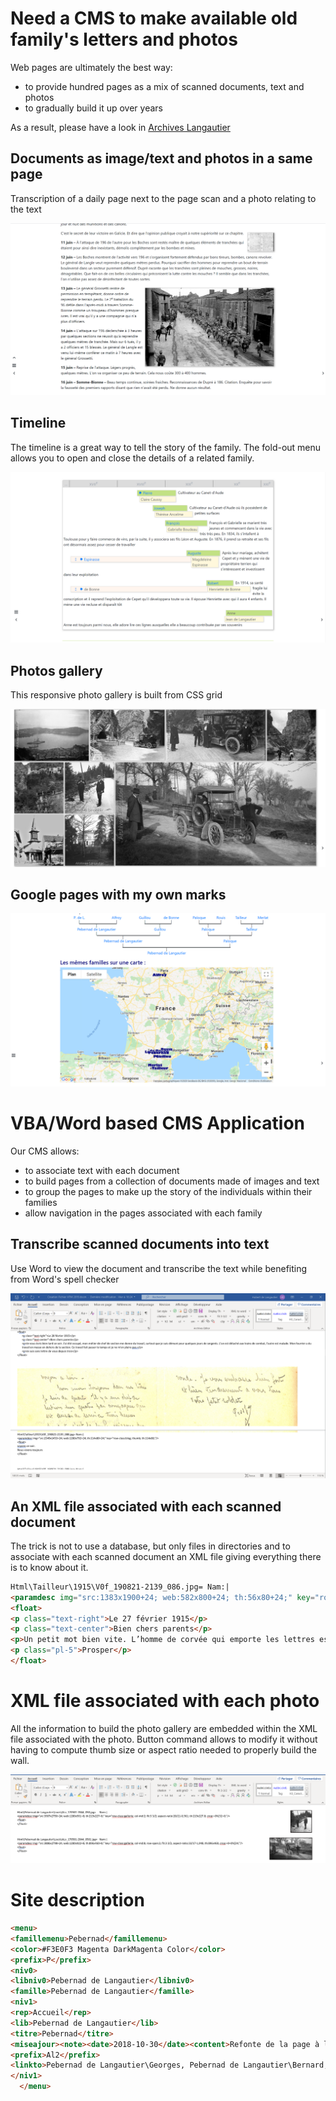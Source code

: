 # Need a CMS to make available old family's letters and photos

Web pages are ultimately the best way:
- to provide hundred pages as a mix of scanned documents, text and photos
- to gradually build it up over years

As a result, please have a look in [Archives Langautier](http:langautier.free.fr)

## Documents as image/text and photos in a same page

Transcription of a daily page next to the page scan and a photo relating to the text

![Image doc](https://github.com/langautier/family-archives-cms/blob/master/Documents.png)

## Timeline
The timeline is a great way to tell the story of the family. The fold-out menu allows you to open and close the details of a related family.

![Image frises](https://github.com/langautier/family-archives-cms/blob/master/Frises.png)

## Photos gallery
This responsive photo gallery is built from CSS grid

![Image frises](https://github.com/langautier/family-archives-cms/blob/master/Gallery.png)

## Google pages with my own marks

![Image carte](https://github.com/langautier/family-archives-cms/blob/master/Carte.png)

# VBA/Word based CMS Application
Our CMS allows:
- to associate text with each document
- to build pages from a collection of documents made of images and text
- to group the pages to make up the story of the individuals within their families
- allow navigation in the pages associated with each family

## Transcribe scanned documents into text

Use Word to view the document and transcribe the text while benefiting from Word's spell checker

![Image carte](https://github.com/langautier/family-archives-cms/blob/master/Creation%20Fichier%20HTM.png)

## An XML file associated with each scanned document

The trick is not to use a database, but only files in directories and to associate with each scanned document an XML file giving everything there is to know about it.

```HTML
Html\Tailleur\1915\V0f_190821-2139_086.jpg=	Nam:|
<paramdesc img="src:1383x1900+24; web:582x800+24; th:56x80+24;" key="row-class:blog; thumb; th:56x80;"/>
<float>
<p class="text-right">Le 27 février 1915</p>
<p class="text-center">Bien chers parents</p>
<p>Un petit mot bien vite. L’homme de corvée qui emporte les lettres est là à côté de moi qui attend pour emporter les baisers que je vous envoie.</p>
<p class="pl-5">Prosper</p>
</float>
```
# XML file associated with each photo
All the information to build the photo gallery are embedded within the XML file associated with the photo. Button command allows to modify it without having to compute thumb size or aspect ratio needed to properly build the wall.

![Image carte](https://github.com/langautier/family-archives-cms/blob/master/Gallery%20XML.png)

# Site description
```HTML
<menu>
<famillemenu>Pebernad</famillemenu>
<color>#F3E0F3 Magenta DarkMagenta Color</color>
<prefix>P</prefix>
<niv0>
<libniv0>Pebernad de Langautier</libniv0>
<famille>Pebernad de Langautier</famille>
<niv1>
<rep>Accueil</rep>
<lib>Pebernad de Langautier</lib>
<titre>Pebernad</titre>
<miseajour><note><date>2018-10-30</date><content>Refonte de la page à l'occasion de l'introduction de la frise à tiroir</content></note><note><date>2015-02-23</date><content>Création de la page</content></note></miseajour>
<prefix>Al2</prefix>
<linkto>Pebernad de Langautier\Georges, Pebernad de Langautier\Bernard, Pebernad de Langautier\Guillaume, Pebernad de Langautier\PierreGermain, Pebernad de Langautier\Jean, Pebernad de Langautier\PierreGermainAntoine, Pebernad de Langautier\JeanPierre, Pebernad de Langautier\Jules, Pebernad de Langautier\Albert, Pebernad de Langautier\Particule, Pebernad de Langautier\Louis</linkto>
</niv1>
  </menu>
 ```
